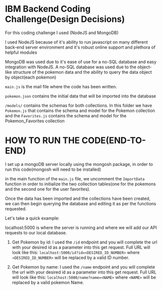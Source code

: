 # IBM Backend Coding Challenge(Design Decisions)

For this coding challenge I used (NodeJS and MongoDB)

I used NodeJS because of it's ability to run javascript on many different back-end server environment and it's robust online support and plethora of helpful modules

MongoDB was used due to it's ease of use for a no-SQL database and easy integration with NodeJS. A no-SQL database was used due to the object-like structure of the pokemon data and the ability to query the data object by object(each pokemon)



`main.js` is the mail file where the code has been written.

`pokemon.json` contains the initial data that will be imported into the database

`/models/` contains the schemas for both collections. In this folder we have `Pokemon.js` that contains the schema and model for the Pokemon collection and the `Favorites.js` contains the schema and model for the Pokemon_Favorites collection



# HOW TO RUN THE CODE(END-TO-END)

I set up a mongoDB server locally using the mongosh package, in order to run this code(mongosh will need to be installed)

in the main function of the `main.js` file, we uncomment the `ImportData` function in order to initialize the two collection tables(one for the pokemons and the second one for the user favorites).
  
Once the data has been imported and the collections have been created, we can then begin querying the database and editing it as per the functions requested.
  
Let's take a quick example:
  
localhost:5000 is where the server is running and where we will add our API requests to our local database.
  
1) Get Pokemon by id:
I used the `/id` endpoint and you will complete the url with your desired id as a parameter into this get request.
Full URL will look like this: `localhost:5000/id?id=<DESIRED_ID_NUMBER>` where `<DESIRED_ID_NUMBER>` will be replaced by a valid ID number.


2) Get Pokemon by name:
I used the `/name` endpoint and you will complete the url with your desired id as a parameter into this get request.
Full URL will look like this: `localhost:5000/name?name=<NAME>` where `<NAME>` will be replaced by a valid pokemon Name.



  
